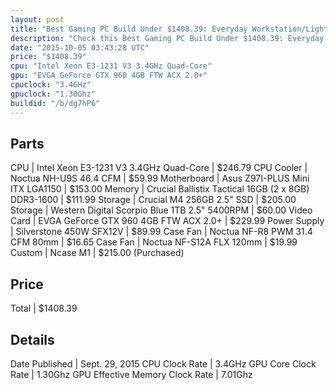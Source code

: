 ```yaml
---
layout: post
title: "Best Gaming PC Build Under $1408.39: Everyday Workstation/Light Gaming "
description: "Check this Best Gaming PC Build Under $1408.39: Everyday Workstation/Light Gaming . CPU: Intel Xeon E3-1231 V3 3.4GHz Quad-Core, CPU Cooler: Noctua NH-U9S 46.4 CFM, Mother"
date: "2015-10-05 03:43:28 UTC"
price: "$1408.39"
cpu: "Intel Xeon E3-1231 V3 3.4GHz Quad-Core"
gpu: "EVGA GeForce GTX 960 4GB FTW ACX 2.0+"
cpuclock: "3.4GHz"
gpuclock: "1.30Ghz"
buildid: "/b/dg7hP6"
---
```


## Parts

CPU | Intel Xeon E3-1231 V3 3.4GHz Quad-Core | $246.79
CPU Cooler | Noctua NH-U9S 46.4 CFM | $59.99
Motherboard | Asus Z97I-PLUS Mini ITX LGA1150 | $153.00
Memory | Crucial Ballistix Tactical 16GB (2 x 8GB) DDR3-1600 | $111.99
Storage | Crucial M4 256GB 2.5" SSD | $205.00
Storage | Western Digital Scorpio Blue 1TB 2.5" 5400RPM | $60.00
Video Card | EVGA GeForce GTX 960 4GB FTW ACX 2.0+ | $229.99
Power Supply | Silverstone 450W SFX12V | $89.99
Case Fan | Noctua NF-R8 PWM 31.4 CFM 80mm | $16.65
Case Fan | Noctua NF-S12A FLX 120mm | $19.99
Custom | Ncase M1 | $215.00 (Purchased)

## Price

Total | $1408.39

## Details

Date Published | Sept. 29, 2015
CPU Clock Rate | 3.4GHz
GPU Core Clock Rate | 1.30Ghz
GPU Effective Memory Clock Rate | 7.01Ghz